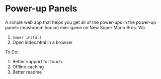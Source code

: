# Power-up Panels

A simple web app that helps you get all of the power-ups in the power-up panels (mushroom house) mini-game on New Super Mario Bros. Wii.

1. `bower install`
1. Open index.html in a browser

To Do:

1. Better support for touch
1. Offline caching
1. Better readme
